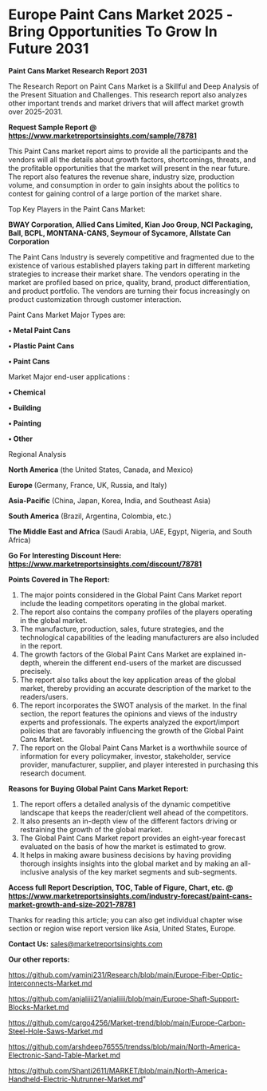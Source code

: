 # Europe Paint Cans Market 2025 -Bring Opportunities To Grow In Future 2031

<strong>Paint Cans Market Research Report 2031</strong>

The Research Report on Paint Cans Market is a Skillful and Deep Analysis of the Present Situation and Challenges. This research report also analyzes other important trends and market drivers that will affect market growth over 2025-2031.

<strong>Request Sample Report @ <a href=https://www.marketreportsinsights.com/sample/78781>https://www.marketreportsinsights.com/sample/78781</a></strong>

This Paint Cans market report aims to provide all the participants and the vendors will all the details about growth factors, shortcomings, threats, and the profitable opportunities that the market will present in the near future. The report also features the revenue share, industry size, production volume, and consumption in order to gain insights about the politics to contest for gaining control of a large portion of the market share.

Top Key Players in the Paint Cans Market:

<strong>BWAY Corporation, Allied Cans Limited, Kian Joo Group, NCI Packaging, Ball, BCPL, MONTANA-CANS, Seymour of Sycamore, Allstate Can Corporation</strong>

The Paint Cans Industry is severely competitive and fragmented due to the existence of various established players taking part in different marketing strategies to increase their market share. The vendors operating in the market are profiled based on price, quality, brand, product differentiation, and product portfolio. The vendors are turning their focus increasingly on product customization through customer interaction.

Paint Cans Market Major Types are:

<strong>• Metal Paint Cans

• Plastic Paint Cans

• Paint Cans</strong>

Market Major end-user applications :

<strong>• Chemical

• Building

• Painting

• Other</strong>

Regional Analysis

</u><strong><b>North America</b></strong> (the United States, Canada, and Mexico)

<strong><b>Europe </b></strong>(Germany, France, UK, Russia, and Italy)

<strong><b>Asia-Pacific</b></strong> (China, Japan, Korea, India, and Southeast Asia)

<strong><b>South America</b></strong> (Brazil, Argentina, Colombia, etc.)

<strong><b>The Middle East and Africa</b></strong> (Saudi Arabia, UAE, Egypt, Nigeria, and South Africa)

<strong>Go For Interesting Discount Here: <a href=https://www.marketreportsinsights.com/discount/78781>https://www.marketreportsinsights.com/discount/78781</a></strong>

<strong>Points Covered in The Report:</strong>
<ol>
  <li>The major points considered in the Global Paint Cans Market report include the leading competitors operating in the global market.</li>
  <li>The report also contains the company profiles of the players operating in the global market.</li>
  <li>The manufacture, production, sales, future strategies, and the technological capabilities of the leading manufacturers are also included in the report.</li>
  <li>The growth factors of the Global Paint Cans Market are explained in-depth, wherein the different end-users of the market are discussed precisely.</li>
  <li>The report also talks about the key application areas of the global market, thereby providing an accurate description of the market to the readers/users.</li>
  <li>The report incorporates the SWOT analysis of the market. In the final section, the report features the opinions and views of the industry experts and professionals. The experts analyzed the export/import policies that are favorably influencing the growth of the Global Paint Cans Market.</li>
  <li>The report on the Global Paint Cans Market is a worthwhile source of information for every policymaker, investor, stakeholder, service provider, manufacturer, supplier, and player interested in purchasing this research document.</li>
</ol>
<strong>Reasons for Buying Global Paint Cans Market Report:</strong>

<ol>
  <li>The report offers a detailed analysis of the dynamic competitive landscape that keeps the reader/client well ahead of the competitors.</li>
  <li>It also presents an in-depth view of the different factors driving or restraining the growth of the global market.</li>
  <li>The Global Paint Cans Market report provides an eight-year forecast evaluated on the basis of how the market is estimated to grow.</li>
  <li>It helps in making aware business decisions by having providing thorough insights insights into the global market and by making an all-inclusive analysis of the key market segments and sub-segments.</li>
</ol>
<strong>Access full Report Description, TOC, Table of Figure, Chart, etc. @ <a href=https://www.marketreportsinsights.com/industry-forecast/paint-cans-market-growth-and-size-2021-78781>https://www.marketreportsinsights.com/industry-forecast/paint-cans-market-growth-and-size-2021-78781</a></strong>


Thanks for reading this article; you can also get individual chapter wise section or region wise report version like Asia, United States, Europe.

<strong>Contact Us:</strong>
sales@marketreportsinsights.com

<strong>Our other reports:</strong>

<a href=https://github.com/yamini231/Research/blob/main/Europe-Fiber-Optic-Interconnects-Market.md>https://github.com/yamini231/Research/blob/main/Europe-Fiber-Optic-Interconnects-Market.md</a>

<a href=https://github.com/anjaliiii21/anjaliiii/blob/main/Europe-Shaft-Support-Blocks-Market.md>https://github.com/anjaliiii21/anjaliiii/blob/main/Europe-Shaft-Support-Blocks-Market.md</a>

<a href=https://github.com/cargo4256/Market-trend/blob/main/Europe-Carbon-Steel-Hole-Saws-Market.md>https://github.com/cargo4256/Market-trend/blob/main/Europe-Carbon-Steel-Hole-Saws-Market.md</a>

<a href=https://github.com/arshdeep76555/trendss/blob/main/North-America-Electronic-Sand-Table-Market.md>https://github.com/arshdeep76555/trendss/blob/main/North-America-Electronic-Sand-Table-Market.md</a>

<a href=https://github.com/Shanti2611/MARKET/blob/main/North-America-Handheld-Electric-Nutrunner-Market.md>https://github.com/Shanti2611/MARKET/blob/main/North-America-Handheld-Electric-Nutrunner-Market.md</a>"
